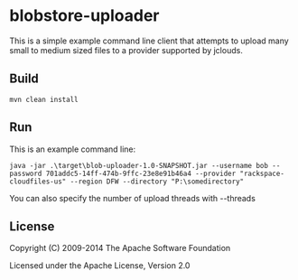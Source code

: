 # blobstore-uploader

This is a simple example command line client that attempts to upload many small to medium sized files to a provider supported by jclouds. 

## Build

```
mvn clean install
```

## Run

This is an example command line:
```
java -jar .\target\blob-uploader-1.0-SNAPSHOT.jar --username bob --password 701addc5-14ff-474b-9ffc-23e8e91b46a4 --provider "rackspace-cloudfiles-us" --region DFW --directory "P:\somedirectory"
```

You can also specify the number of upload threads with --threads

## License

Copyright (C) 2009-2014 The Apache Software Foundation

Licensed under the Apache License, Version 2.0
